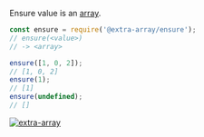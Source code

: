Ensure value is an [array].

```javascript
const ensure = require('@extra-array/ensure');
// ensure(<value>)
// -> <array>

ensure([1, 0, 2]);
// [1, 0, 2]
ensure(1);
// [1]
ensure(undefined);
// []
```


[![extra-array](https://i.imgur.com/nwyrmkW.jpg)](https://www.npmjs.com/package/extra-array)

[array]: https://developer.mozilla.org/en-US/docs/Web/JavaScript/Guide/Indexed_collections
